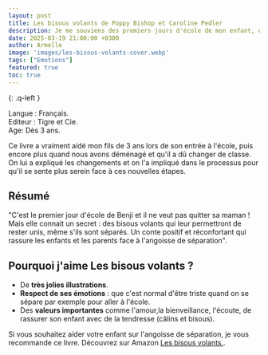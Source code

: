 ```yaml
---
layout: post
title: Les bisous volants de Poppy Bishop et Caroline Pedler
description: Je me souviens des premiers jours d'école de mon enfant, où l'angoisse de la séparation était bien présente. Pour l'aider à traverser cette étape, j'ai trouvé ce livre réconfortant qui aborde ce moment délicat avec douceur et tendresse.
date: 2025-03-19 21:00:00 +0300
author: Armelle
image: 'images/les-bisous-volants-cover.webp'
tags: ["Emotions"]
featured: true
toc: true
---
```


{: .q-left }

Langue : Français.     
Editeur : Tigre et Cie.  
Age: Dès 3 ans.

Ce livre a vraiment aidé mon fils de 3 ans lors de son entrée à l'école, puis encore plus quand nous avons déménagé et qu'il a dû changer de classe. On lui a expliqué les changements et on l'a impliqué dans le processus pour qu'il se sente plus serein face à ces nouvelles étapes.

## Résumé

"C'est le premier jour d'école de Benji et il ne veut pas quitter sa maman ! Mais elle connait un secret : des bisous volants qui leur permettront de rester unis, même s'ils sont séparés. Un conte positif et réconfortant qui rassure les enfants et les parents face à l'angoisse de séparation".

## Pourquoi j'aime Les bisous volants ?

- De **très jolies illustrations**.
- **Respect de ses émotions** : que c'est normal d'être triste quand on se sépare par exemple pour aller à l'école. 
- Des **valeurs importantes** comme l'amour,la bienveillance, l'écoute, de rassurer son enfant avec de la tendresse (câlins et bisous).

Si vous souhaitez aider votre enfant sur l'angoisse de séparation, je vous recommande ce livre. Découvrez sur Amazon [Les bisous volants.](https://amzn.to/43Pbmi7).  
